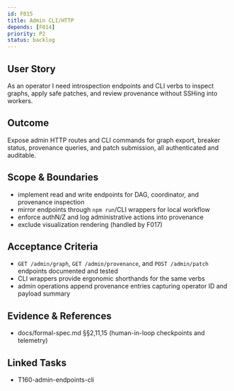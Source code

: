 ```yaml
---
id: F015
title: Admin CLI/HTTP
depends: [F014]
priority: P2
status: backlog
---
```


## User Story
As an operator I need introspection endpoints and CLI verbs to inspect graphs, apply safe patches, and review provenance without SSHing into workers.

## Outcome
Expose admin HTTP routes and CLI commands for graph export, breaker status, provenance queries, and patch submission, all authenticated and auditable.

## Scope & Boundaries
- implement read and write endpoints for DAG, coordinator, and provenance inspection
- mirror endpoints through `npm run`/CLI wrappers for local workflow
- enforce authN/Z and log administrative actions into provenance
- exclude visualization rendering (handled by F017)

## Acceptance Criteria
- `GET /admin/graph`, `GET /admin/provenance`, and `POST /admin/patch` endpoints documented and tested
- CLI wrappers provide ergonomic shorthands for the same verbs
- admin operations append provenance entries capturing operator ID and payload summary

## Evidence & References
- docs/formal-spec.md §§2,11,15 (human-in-loop checkpoints and telemetry)

## Linked Tasks
- T160-admin-endpoints-cli
